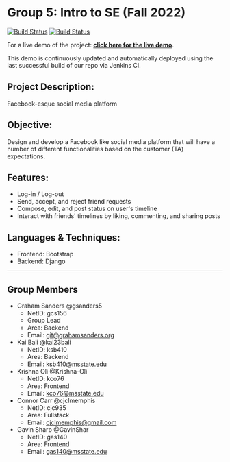 # Group 5: Intro to SE (Fall 2022)

[![Build Status](https://build.rvnx.org/buildStatus/icon?job=Group_5_Project&subject=Build+Staus%3A)](https://build.rvnx.org/job/Group_5_Project/)
[![Build Status](https://build.rvnx.org/buildStatus/icon?job=Group_5_Project&subject=Last+Commit+%5B%23Job+Number%5D&status=%24%7BdisplayName%7D)](https://build.rvnx.org/job/Group_5_Project/)

For a live demo of the project: **[click here for the live demo](https://eden.rvnx.org:9192/)**.

This demo is continuously updated and automatically deployed using the last successful build of our repo via Jenkins CI.

## Project Description:
Facebook-esque social media platform
## Objective:
Design  and  develop  a  Facebook  like  social  media  platform  that  will  have  a  number  of 
different functionalities based on the customer (TA) expectations. 
## Features:
* Log-in / Log-out
* Send, accept, and reject friend requests
* Compose, edit, and post status on user's timeline
* Interact with friends' timelines by liking, commenting, and sharing posts
## Languages & Techniques:
* Frontend: Bootstrap
* Backend: Django

---
## Group Members
* Graham Sanders @gsanders5
  - NetID: gcs156
  - Group Lead
  - Area: Backend
  - Email: git@grahamsanders.org
* Kai Bali @kai23bali
  - NetID: ksb410
  - Area: Backend
  - Email: ksb410@msstate.edu
* Krishna Oli @Krishna-Oli
  - NetID: kco76
  - Area: Frontend
  - Email: kco76@msstate.edu
* Connor Carr @cjclmemphis
  - NetID: cjc935
  - Area: Fullstack
  - Email: cjclmemphis@gmail.com
* Gavin Sharp @GavinShar
  - NetID: gas140
  - Area: Frontend
  - Email: gas140@msstate.edu
